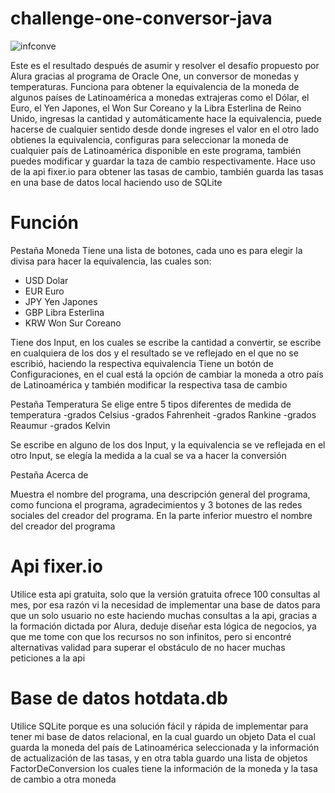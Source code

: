 ﻿# challenge-one-conversor-java

![infconve](https://user-images.githubusercontent.com/26911843/226076068-df004b19-22f3-4b63-861f-679abd75ddad.jpg)

Este es el resultado después de asumir y resolver el desafío propuesto por Alura gracias al programa de Oracle One, un conversor de monedas y temperaturas. Funciona para obtener la equivalencia de la moneda de algunos países de Latinoamérica a monedas extrajeras como el Dólar, el Euro, el Yen Japones, el Won Sur Coreano y la Libra Esterlina de Reino Unido, ingresas la cantidad y automáticamente hace la equivalencia, puede hacerse de cualquier sentido desde donde ingreses el valor en el otro lado obtienes la equivalencia, configuras para seleccionar la moneda de cualquier país de Latinoamérica disponible en este programa, también puedes modificar y guardar la taza de cambio respectivamente. Hace uso de la api fixer.io para obtener las tasas de cambio, también guarda las tasas en una base de datos local haciendo uso de SQLite 

# Función

Pestaña Moneda
Tiene una lista de botones, cada uno es para elegir la divisa para hacer la equivalencia, las cuales son:
- USD Dolar
- EUR Euro
- JPY Yen Japones
- GBP Libra Esterlina
- KRW Won Sur Coreano 

Tiene dos Input, en los cuales se escribe la cantidad a convertir, se escribe en cualquiera de los dos y el resultado se ve reflejado en el que no se escribió, haciendo la respectiva equivalencia 
Tiene un botón de Configuraciones, en el cual está la opción de cambiar la moneda a otro país de Latinoamérica y también modificar la respectiva tasa de cambio 

Pestaña Temperatura
Se elige entre 5 tipos diferentes de medida de temperatura
-grados Celsius
-grados Fahrenheit
-grados Rankine
-grados Reaumur
-grados Kelvin

Se escribe en alguno de los dos Input, y la equivalencia se ve reflejada en el otro Input, se elegía la medida a la cual se va a hacer la conversión 

Pestaña Acerca de

Muestra el nombre del programa, una descripción general del programa, como funciona el programa, agradecimientos y 3 botones de las redes sociales del creador del programa. En la parte inferior muestro el nombre del creador del programa 


# Api fixer.io

Utilice esta api gratuita, solo que la versión gratuita ofrece 100 consultas al mes, por esa razón vi la necesidad de implementar una base de datos para que un solo usuario no este haciendo muchas consultas a la api, gracias a la formación dictada por Alura, deduje diseñar esta lógica de negocios, ya que me tome con que los recursos no son infinitos, pero si encontré alternativas validad para superar el obstáculo de no hacer muchas peticiones a la api 

# Base de datos hotdata.db

Utilice SQLite porque es una solución fácil y rápida de implementar para tener mi base de datos relacional, en la cual guardo un objeto Data el cual guarda la moneda del país de Latinoamérica seleccionada y la información de actualización de las tasas, y en otra tabla guardo una lista de objetos FactorDeConversion los cuales tiene la información de la moneda y la tasa de cambio a otra moneda 

